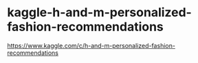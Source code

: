 # kaggle-h-and-m-personalized-fashion-recommendations

https://www.kaggle.com/c/h-and-m-personalized-fashion-recommendations

